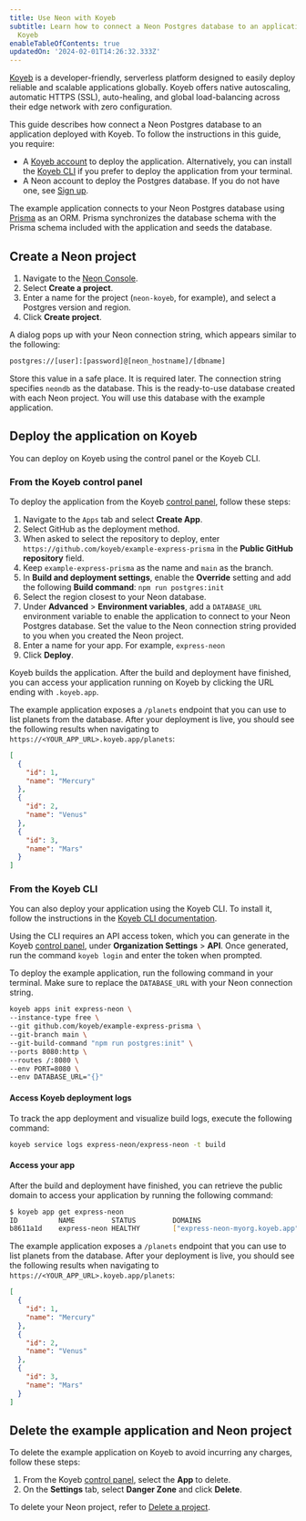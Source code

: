 ```yaml
---
title: Use Neon with Koyeb
subtitle: Learn how to connect a Neon Postgres database to an application deployed with
  Koyeb
enableTableOfContents: true
updatedOn: '2024-02-01T14:26:32.333Z'
---
```


[Koyeb](https://www.koyeb.com/) is a developer-friendly, serverless platform designed to easily deploy reliable and scalable applications globally. Koyeb offers native autoscaling, automatic HTTPS (SSL), auto-healing, and global load-balancing across their edge network with zero configuration.

This guide describes how connect a Neon Postgres database to an application deployed with Koyeb. To follow the instructions in this guide, you require:

- A [Koyeb account](https://app.koyeb.com/) to deploy the application. Alternatively, you can install the [Koyeb CLI](https://www.koyeb.com/docs/quickstart/koyeb-cli) if you prefer to deploy the application from your terminal.
- A Neon account to deploy the Postgres database. If you do not have one, see [Sign up](/docs/get-started-with-neon/signing-up).

The example application connects to your Neon Postgres database using [Prisma](https://www.prisma.io/) as an ORM. Prisma synchronizes the database schema with the Prisma schema included with the application and seeds the database.

## Create a Neon project

1. Navigate to the [Neon Console](https://console.neon.tech/).
1. Select **Create a project**.
1. Enter a name for the project (`neon-koyeb`, for example), and select a Postgres version and region.
1. Click **Create project**.

A dialog pops up with your Neon connection string, which appears similar to the following:

```bash
postgres://[user]:[password]@[neon_hostname]/[dbname]
```

Store this value in a safe place. It is required later. The connection string specifies `neondb` as the database. This is the ready-to-use database created with each Neon project. You will use this database with the example application.

## Deploy the application on Koyeb

You can deploy on Koyeb using the control panel or the Koyeb CLI.

### From the Koyeb control panel

To deploy the application from the Koyeb [control panel](https://app.koyeb.com/), follow these steps:

1. Navigate to the `Apps` tab and select **Create App**.
1. Select GitHub as the deployment method.
1. When asked to select the repository to deploy, enter `https://github.com/koyeb/example-express-prisma` in the **Public GitHub repository** field.
1. Keep `example-express-prisma` as the name and `main` as the branch.
1. In **Build and deployment settings**, enable the **Override** setting and add the following **Build command**: `npm run postgres:init`
1. Select the region closest to your Neon database.
1. Under **Advanced** > **Environment variables**, add a `DATABASE_URL` environment variable to enable the application to connect to your Neon Postgres database. Set the value to the Neon connection string provided to you when you created the Neon project.
1. Enter a name for your app. For example, `express-neon`
1. Click **Deploy**.

Koyeb builds the application. After the build and deployment have finished, you can access your application running on Koyeb by clicking the URL ending with `.koyeb.app`.

The example application exposes a `/planets` endpoint that you can use to list planets from the database. After your deployment is live, you should see the following results when navigating to `https://<YOUR_APP_URL>.koyeb.app/planets`:

```json
[
  {
    "id": 1,
    "name": "Mercury"
  },
  {
    "id": 2,
    "name": "Venus"
  },
  {
    "id": 3,
    "name": "Mars"
  }
]
```

### From the Koyeb CLI

You can also deploy your application using the Koyeb CLI. To install it, follow the instructions in the [Koyeb CLI documentation](https://www.koyeb.com/docs/quickstart/koyeb-cli).

Using the CLI requires an API access token, which you can generate in the Koyeb [control panel](https://app.koyeb.com/), under **Organization Settings** > **API**. Once generated, run the command `koyeb login` and enter the token when prompted.

To deploy the example application, run the following command in your terminal. Make sure to replace the `DATABASE_URL` with your Neon connection string.

```bash
koyeb apps init express-neon \
--instance-type free \
--git github.com/koyeb/example-express-prisma \
--git-branch main \
--git-build-command "npm run postgres:init" \
--ports 8080:http \
--routes /:8080 \
--env PORT=8080 \
--env DATABASE_URL="{}"
```

#### Access Koyeb deployment logs

To track the app deployment and visualize build logs, execute the following command:

```bash
koyeb service logs express-neon/express-neon -t build
```

#### Access your app

After the build and deployment have finished, you can retrieve the public domain to access your application by running the following command:

```bash
$ koyeb app get express-neon
ID          NAME         STATUS         DOMAINS                                CREATED AT
b8611a1d    express-neon HEALTHY        ["express-neon-myorg.koyeb.app"]       16 Feb 23 18:13 UTC
```

The example application exposes a `/planets` endpoint that you can use to list planets from the database. After your deployment is live, you should see the following results when navigating to `https://<YOUR_APP_URL>.koyeb.app/planets`:

```json
[
  {
    "id": 1,
    "name": "Mercury"
  },
  {
    "id": 2,
    "name": "Venus"
  },
  {
    "id": 3,
    "name": "Mars"
  }
]
```

## Delete the example application and Neon project

To delete the example application on Koyeb to avoid incurring any charges, follow these steps:

1. From the Koyeb [control panel](https://app.koyeb.com/), select the **App** to delete.
1. On the **Settings** tab, select **Danger Zone** and click **Delete**.

To delete your Neon project, refer to [Delete a project](/docs/manage/projects#delete-a-project).
